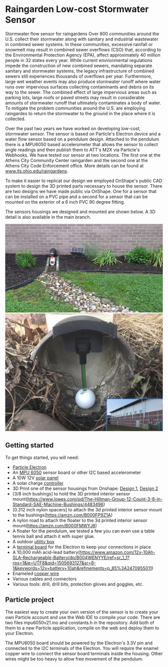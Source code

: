 # Raingarden Low-cost Stormwater Sensor
Stormwater flow sensor for raingardens
Over 800 communities around the U.S. collect their stormwater along with sanitary and industrial wastewater in combined sewer systems. In these communities, excessive rainfall or snowmelt may result in combined sewer overflows (CSO) that, according to the Environmental Protection Agency (EPA), affect approximately 40 million people in 32 states every year. While current environmental regulations impede the construction of new combined sewers, mandating separate sanitary and stormwater systems, the legacy infrastructure of combined sewers still experiences thousands of overflows per year. Furthermore, large wet weather events may also produce stormwater runoff where water runs over impervious surfaces collecting contaminants and debris on its way to the sewer. The combined effect of large impervious areas such as parking lots, large roofs or paved streets may result in considerable amounts of stormwater runoff that ultimately contaminates a body of water. To mitigate the problem communities around the U.S. are employing raingardes to return the stormwater to the ground in the place where it is collected. 

Over the past two years we have worked on developing low-cost, stormwater sensor. The sensor is based on Particle's Electron device and a water flow sensor based on a pendulum design. Attached to the pendulum there is a MPU6050 based accelerometer that allows the sensor to collect angle readings and then publish them to ATT's M2X via Particle's Webhooks. We have tested our sensor at two locations. The first one at the Athens City Community Center raingarden and the second one at the Athens City Code Enforcement office. More details can be found at www.its.ohio.edu/raingardens.

To make it easier to replicat our design we employed OnShape's public CAD system to design the 3D printed parts necessary to house the sensor. There are two designs we have made public via OnShape. One for a sensor that can be installed on a PVC pipe and a second for a sensor that can be mounted on the exterior of a 6 inch PVC 90 degree fitting.

The sensors housings we designed and mounted are shown below. A 3D detail is also available in the main branch.

![CeO Install](https://raw.githubusercontent.com/OUSmartInfrastructure/raingardenSensor/master/images/athensCeOInstall.jpg) 
![Community Center Install](https://raw.githubusercontent.com/OUSmartInfrastructure/raingardenSensor/master/images/athensCommCenterInstall.png) 

## Getting started
To get things started, you will need:
 - [Particle Electron](https://www.particle.io/products/hardware)
 - An [MPU 6050](https://www.sparkfun.com/products/11028) sensor board or other I2C based accelerometer
 - A 10W 12V [solar panel](https://www.amazon.com/ALEKO%C2%AE-10W-10-Watt-%20Monocrystalline-Solar/dp/B00G4KHJN6)
 - A solar charge [controller](https://www.amazon.com/Sunix-Controller-Intelligent-Temperature-Compensation/dp/B01J5A6X92/ref=pd_sbs_86_2?_encoding=UTF8&refRID=B8DY326YZ77B3RJT9QPY&th=1)
 - 3D Print one of the sensor housings from Onshape: [Design 1](https://cad.onshape.com/documents/c7ef5115150ea284fa6ded5d/w/f29a5a49622384c412d514d9/e/a90ee472d2e98eb237201269), [Design 2](
https://cad.onshape.com/documents/ec36e10f84544662c55e4cf2/w/c337c54d4c1919a4cff84898/e/298fa85778e384ae9d079753)
 - [3/8 inch bushings] to hold the 3D printed interior sensor mount(https://www.lowes.com/pd/The-Hillman-Group-12-Count-3-8-in-Standard-SAE-Machine-Bushings/4483496)
 - [0.312 inch nylon spacers] to attach the 3d printed interior sensor mount to the bushings(https://amzn.com/B000FP9Z1A)
 - A nylon road to attach the floater to the 3d printed interior sensor mount(https://amzn.com/B000FMWYJ8)
 - A floater for the pendulum, we tested a few you can even use a table tennis ball and attach it with super glue.
 - A outdoor [utility box](https://www.amazon.com/Wise-%20Outdoors-5601-13-Small-%20Utility/dp/B0019JXDQE/)
 - A [terminal board](https://store.ncd.io/product/screw-terminal-breakout-board-for-particle-photon-or-particle-electron/) for the Electron to keep your connections in place
 - A 10,000 mAh acid-lead battery(https://www.amazon.com/12v-10Ah-SLA-Rechargeable-Battery/dp/B004WENYYE/ref=sr_1_1?rps=1&ie=UTF8&qid=1505693127&sr=8-1&keywords=12v+battery+10ah&refinements=p_85%3A2470955011)
 - Enameled [copper wire](https://www.adafruit.com/product/3522) 
 - Various cables and connectors
 - Various tools: drill, drill bits, protection gloves and goggles, etc.
 
 ## Particle project
 The easiest way to create your own version of the sensor is to create your own Particle account and use the Web IDE to compile your code. There are two files mpu6050v21.ino and constants.h in the repository. Add both of them to a new Particle application, compile on the web and deploy them to your Electron.
 
 The MPU6050 board should be powered by the Electron's 3.3V pin and connected to the I2C terminals of the Electron. You will require the enamel copper wire to connect the sensor board terminals inside the housing. Other wires might be too heavy to allow free movement of the pendulum.

